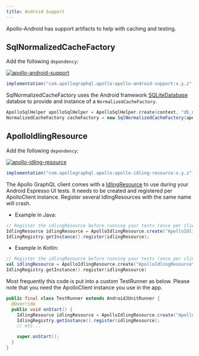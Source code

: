 ```yaml
---
title: Android Support
---
```


Apollo-Android has support artifacts to help with caching and testing.

## SqlNormalizedCacheFactory

Add the following `dependency`:

[ ![apollo-android-support](https://img.shields.io/bintray/v/apollographql/android/apollo-android-support.svg?label=apollo-android-support) ](https://bintray.com/apollographql/android/apollo-android-support/_latestVersion)
```gradle
implementation("com.apollographql.apollo:apollo-android-support:x.y.z")
```

SqlNormalizedCacheFactory uses the Android framework [SQLiteDatabase](https://developer.android.com/reference/android/database/sqlite/SQLiteDatabase) databse to provide and instance of a `NormalizedCacheFactory`.

```java
ApolloSqlHelper apolloSqlHelper = ApolloSqlHelper.create(context, "db_name");
NormalizedCacheFactory cacheFactory = new SqlNormalizedCacheFactory(apolloSqlHelper);
```

## ApolloIdlingResource

Add the following `dependency`:

[ ![apollo-idling-resource](https://img.shields.io/bintray/v/apollographql/android/apollo-idling-resource.svg?label=apollo-idling-resource) ](https://bintray.com/apollographql/android/apollo-idling-resource/_latestVersion)
```gradle
implementation("com.apollographql.apollo:apollo-idling-resource:x.y.z")
```

The Apollo GraphQL client comes with a [IdlingResource](https://developer.android.com/training/testing/espresso/idling-resource) to use
 during your Android Espresso UI tests. It needs to be created and registered per ApolloClient instance. Register several IdlingResources
 with the same name will crash.

- Example in Java:
```java
// Register the idlingResource before running your tests (once per client).
IdlingResource idlingResource = ApolloIdlingResource.create("ApolloIdlingResource", apolloClient);
IdlingRegistry.getInstance().register(idlingResource);
```

- Example in Kotlin:
```kotlin
// Register the idlingResource before running your tests (once per client).
val idlingResource = ApolloIdlingResource.create("ApolloIdlingResource", apolloClient)
IdlingRegistry.getInstance().register(idlingResource)
```

Most frequently this code is put into a custom TestRunner as below. Please note that you need the ApolloClient instance you use in the app.

```java
public final class TestRunner extends AndroidJUnitRunner {
  @Override
  public void onStart() {
    IdlingResource idlingResource = ApolloIdlingResource.create("ApolloIdlingResource", apolloClient);
    IdlingRegistry.getInstance().register(idlingResource);
    // etc...

    super.onStart();
  }
}
```
